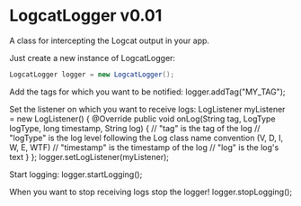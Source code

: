 LogcatLogger v0.01
============

A class for intercepting the Logcat output in your app.

Just create a new instance of LogcatLogger:
```java
LogcatLogger logger = new LogcatLogger();
```

Add the tags for which you want to be notified:
  logger.addTag("MY_TAG");

Set the listener on which you want to receive logs:
  LogListener myListener = new LogListener() {
		@Override
		public void onLog(String tag, LogType logType, long timestamp, String log) {
		  // "tag" is the tag of the log
		  // "logType" is the log level following the Log class name convention (V, D, I, W, E, WTF)
		  // "timestamp" is the timestamp of the log
		  // "log" is the log's text
		}
	};
  logger.setLogListener(myListener);

Start logging:
  logger.startLogging();

When you want to stop receiving logs stop the logger!
  logger.stopLogging();
